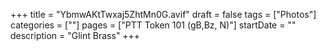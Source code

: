 +++
title = "YbmwAKtTwxaj5ZhtMn0G.avif"
draft = false
tags = ["Photos"]
categories = [""]
pages = ["PTT Token 101 (gB,Bz, N)"]
startDate = ""
description = "Glint Brass"
+++
